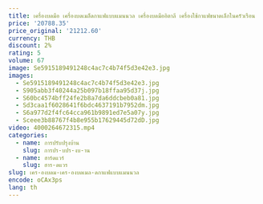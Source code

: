 ```yaml
---
title: เครื่องบดมือ เครื่องบดเมล็ดกาแฟแบบแมนนวล เครื่องบดมืออิตาลี เครื่องใช้กาแฟขนาดเล็กในครัวเรือน
price: '20788.35'
price_original: '21212.60'
currency: THB
discount: 2%
rating: 5
volume: 67
image: Se5915189491248c4ac7c4b74f5d3e42e3.jpg
images:
  - Se5915189491248c4ac7c4b74f5d3e42e3.jpg
  - S905abb3f40244a25b097b18ffaa95d37j.jpg
  - S60bc4574bff24fe2b8a7da6ddcbeb0a81.jpg
  - Sd3caa1f6028641f6bdc4637191b7952dm.jpg
  - S6a977d2f4fc64cca961b9891ed7e5a07y.jpg
  - Sceee3b88767f4b8e955b17629445d72dD.jpg
video: 4000264672315.mp4
categories:
  - name: การปรับปรุงบ้าน
    slug: การปร-บปร-งบ-าน
  - name: ฮาร์ดแวร์
    slug: ฮาร-ดแวร
slug: เคร-องบดม-เคร-องบดเมล-ดกาแฟแบบแมนนวล
encode: oCAx3ps
lang: th
---
```

  
